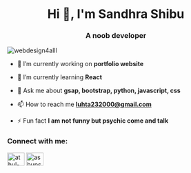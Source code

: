 
<h1 align="center">Hi 👋, I'm  Sandhra Shibu</h1>
<h3 align="center">A noob developer</h3>

<p align="left"> <img src="https://komarev.com/ghpvc/?username=webdesign4alll&label=Profile%20views&color=0e75b6&style=flat" alt="webdesign4alll" /> </p>

- 🔭 I’m currently working on **portfolio website**

- 🌱 I’m currently learning **React**

- 💬 Ask me about **gsap, bootstrap, python, javascript, css**

- 📫 How to reach me **luhta232000@gmail.com**

- ⚡ Fun fact **I am not funny but psychic come and talk**

<h3 align="left">Connect with me:</h3>
<p align="left">
<a href="https://linkedin.com/in/athul-babu-56220a195" target="blank"><img align="center" src="https://cdn.jsdelivr.net/npm/simple-icons@3.0.1/icons/linkedin.svg" alt="athul-babu" height="30" width="40" /></a>
<a href="https://www.hackerrank.com/asbupsilon" target="blank"><img align="center" src="https://cdn.jsdelivr.net/npm/simple-icons@3.0.1/icons/hackerrank.svg" alt="asbupsilon" height="30" width="40" /></a>
</p>
